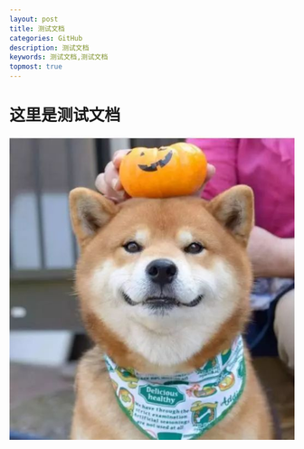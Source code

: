 ```yaml
---
layout: post
title: 测试文档
categories: GitHub
description: 测试文档
keywords: 测试文档,测试文档
topmost: true
---
```


# 这里是测试文档

![picture](/assets/img/picture.png)

